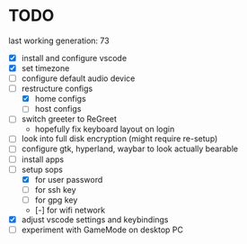 # TODO

last working generation: 73

- [x] install and configure vscode
- [x] set timezone
- [ ] configure default audio device
- [ ] restructure configs
  - [x] home configs
  - [ ] host configs
- [ ] switch greeter to ReGreet
  - hopefully fix keyboard layout on login  
- [ ] look into full disk encryption (might require re-setup)
- [ ] configure gtk, hyperland, waybar to look actually bearable
- [ ] install apps
- [ ] setup sops
  - [x] for user password
  - [ ] for ssh key
  - [ ] for gpg key
  - [-] for wifi network
- [x] adjust vscode settings and keybindings
- [ ] experiment with GameMode on desktop PC